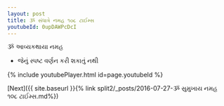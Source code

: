```yaml
---
layout: post
title: ૐ સંધાત્રે નમહ ૧૦૮ ટાઈમ્સ
youtubeId: 0upDAWPcDcI
---
```

 
 
 ૐ આવ્યકથાયા નમહ  
 
 -  જેનું સ્પષ્ટ વર્ણન કરી શકાતું નથી 
 
  
 
  
 
 
 
 
 
 


{% include youtubePlayer.html id=page.youtubeId %}
 
[Next]({{ site.baseurl }}{% link  split2/_posts/2016-07-27-ૐ સુમુખાય નમહ ૧૦૮ ટાઈમ્સ.md%})
 
